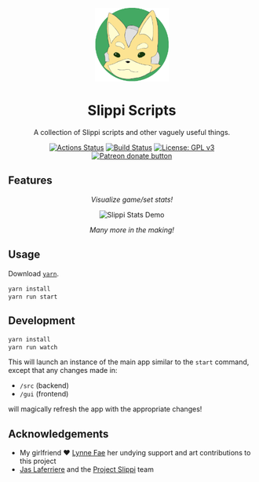 <p align="center">
  <img src="app/rsrc/icon.png" alt="Slippi Scripts Logo" width="150" height="150" />
</p>
<h1 align="center">Slippi Scripts</h1>

<div align="center">

A collection of Slippi scripts and other vaguely useful things.

[![Actions Status](https://github.com/IvantheTricourne/slippi-scripts/workflows/release/badge.svg)](https://github.com/IvantheTricourne/slippi-scripts/actions)
[![Build Status](https://travis-ci.com/IvantheTricourne/slippi-scripts.svg?branch=master)](https://travis-ci.com/IvantheTricourne/slippi-scripts)
[![License: GPL v3](https://img.shields.io/badge/License-GPLv3-blue.svg)](https://github.com/IvantheTricourne/slippi-scripts/blob/master/LICENSE.txt)
<a href="https://patreon.com/setBaNG"><img src="https://img.shields.io/endpoint.svg?url=https://moshef9.wixsite.com/patreon-badge/_functions/badge/?username=setBaNG" alt="Patreon donate button" /> </a>

</div>

## Features

<div align="center">

_Visualize game/set stats!_

![Slippi Stats Demo](demo/demo.gif)

_Many more in the making!_

</div>

## Usage

Download [`yarn`](https://classic.yarnpkg.com/en/docs/install/).

```
yarn install
yarn run start
```

## Development

```
yarn install
yarn run watch
```

This will launch an instance of the main app similar to the `start` command, except that any changes made in:

* `/src` (backend)
* `/gui` (frontend)

will magically refresh the app with the appropriate changes!

## Acknowledgements

* My girlfriend ❤️ [Lynne Fae](https://github.com/lynnefae) her undying support and art contributions to this project
* [Jas Laferriere](https://github.com/JLaferri) and the [Project Slippi](https://github.com/project-slippi) team

